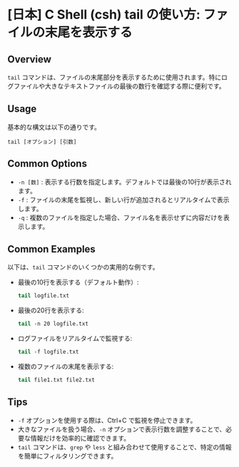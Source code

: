 # [日本] C Shell (csh) tail の使い方: ファイルの末尾を表示する

## Overview
`tail` コマンドは、ファイルの末尾部分を表示するために使用されます。特にログファイルや大きなテキストファイルの最後の数行を確認する際に便利です。

## Usage
基本的な構文は以下の通りです。

```
tail [オプション] [引数]
```

## Common Options
- `-n [数]` : 表示する行数を指定します。デフォルトでは最後の10行が表示されます。
- `-f` : ファイルの末尾を監視し、新しい行が追加されるとリアルタイムで表示します。
- `-q` : 複数のファイルを指定した場合、ファイル名を表示せずに内容だけを表示します。

## Common Examples
以下は、`tail` コマンドのいくつかの実用的な例です。

- 最後の10行を表示する（デフォルト動作）:
  ```csh
  tail logfile.txt
  ```

- 最後の20行を表示する:
  ```csh
  tail -n 20 logfile.txt
  ```

- ログファイルをリアルタイムで監視する:
  ```csh
  tail -f logfile.txt
  ```

- 複数のファイルの末尾を表示する:
  ```csh
  tail file1.txt file2.txt
  ```

## Tips
- `-f` オプションを使用する際は、Ctrl+C で監視を停止できます。
- 大きなファイルを扱う場合、`-n` オプションで表示行数を調整することで、必要な情報だけを効率的に確認できます。
- `tail` コマンドは、`grep` や `less` と組み合わせて使用することで、特定の情報を簡単にフィルタリングできます。